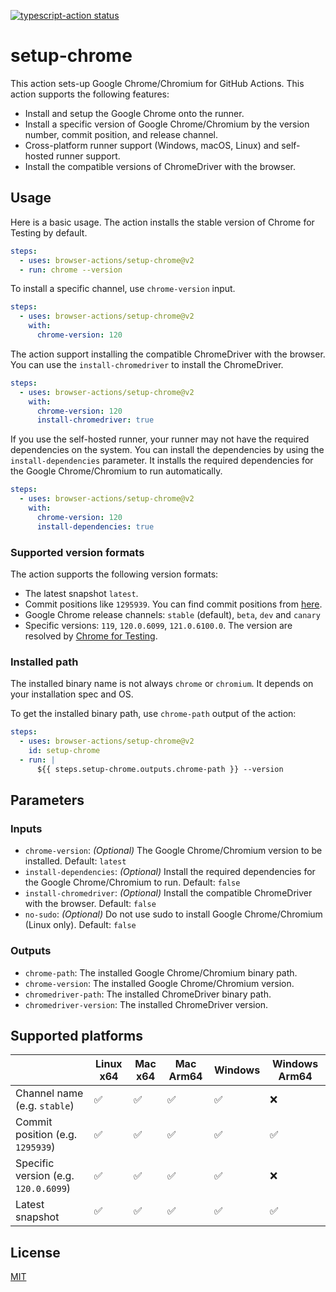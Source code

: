 <p>
  <a href="https://github.com/browser-actions/setup-chrome/actions"><img alt="typescript-action status" src="https://github.com/browser-actions/setup-chrome/workflows/build-test/badge.svg"></a>
</p>

# setup-chrome

This action sets-up Google Chrome/Chromium for GitHub Actions. This action supports the following features:

- Install and setup the Google Chrome onto the runner.
- Install a specific version of Google Chrome/Chromium by the version number, commit position, and release channel.
- Cross-platform runner support (Windows, macOS, Linux) and self-hosted runner support.
- Install the compatible versions of ChromeDriver with the browser.

## Usage

Here is a basic usage.
The action installs the stable version of Chrome for Testing by default.

```yaml
steps:
  - uses: browser-actions/setup-chrome@v2
  - run: chrome --version
```

To install a specific channel, use `chrome-version` input.

```yaml
steps:
  - uses: browser-actions/setup-chrome@v2
    with:
      chrome-version: 120
```

The action support installing the compatible ChromeDriver with the browser.
You can use the `install-chromedriver` to install the ChromeDriver.

```yaml
steps:
  - uses: browser-actions/setup-chrome@v2
    with:
      chrome-version: 120
      install-chromedriver: true
```

If you use the self-hosted runner, your runner may not have the required dependencies on the system.
You can install the dependencies by using the `install-dependencies` parameter.
It installs the required dependencies for the Google Chrome/Chromium to run automatically.

```yaml
steps:
  - uses: browser-actions/setup-chrome@v2
    with:
      chrome-version: 120
      install-dependencies: true
```

### Supported version formats

The action supports the following version formats:

- The latest snapshot `latest`.
- Commit positions like `1295939`.  You can find commit positions from [here][snapshots].
- Google Chrome release channels: `stable` (default), `beta`, `dev` and `canary`
- Specific versions: `119`, `120.0.6099`, `121.0.6100.0`.  The version are resolved by [Chrome for Testing][].

[Chrome for Testing]: https://googlechromelabs.github.io/chrome-for-testing/

### Installed path

The installed binary name is not always `chrome` or `chromium`.
It depends on your installation spec and OS.

To get the installed binary path, use `chrome-path` output of the action:

```yaml
steps:
  - uses: browser-actions/setup-chrome@v2
    id: setup-chrome
  - run: |
      ${{ steps.setup-chrome.outputs.chrome-path }} --version
```

## Parameters

### Inputs

- `chrome-version`: *(Optional)* The Google Chrome/Chromium version to be installed.
  Default: `latest`
- `install-dependencies`: *(Optional)* Install the required dependencies for the Google Chrome/Chromium to run.
  Default: `false`
- `install-chromedriver`: *(Optional)* Install the compatible ChromeDriver with the browser.
  Default: `false`
- `no-sudo`: *(Optional)* Do not use sudo to install Google Chrome/Chromium (Linux only).
  Default: `false`

### Outputs

- `chrome-path`: The installed Google Chrome/Chromium binary path.
- `chrome-version`: The installed Google Chrome/Chromium version.
- `chromedriver-path`: The installed ChromeDriver binary path.
- `chromedriver-version`: The installed ChromeDriver version.

[snapshots]: https://commondatastorage.googleapis.com/chromium-browser-snapshots/index.html

## Supported platforms

|                                      | Linux x64 | Mac x64 | Mac Arm64 | Windows | Windows Arm64 |
| ---                                  | ---       | ---     | ---       | ---     | ---           |
| Channel name (e.g. `stable`)         | ✅        | ✅      | ✅        | ✅      | ❌            |
| Commit position (e.g. `1295939`)     | ✅        | ✅      | ✅        | ✅      | ✅            |
| Specific version (e.g. `120.0.6099`) | ✅        | ✅      | ✅        | ✅      | ❌            |
| Latest snapshot                      | ✅        | ✅      | ✅        | ✅      | ✅            |

## License

[MIT](LICENSE)
